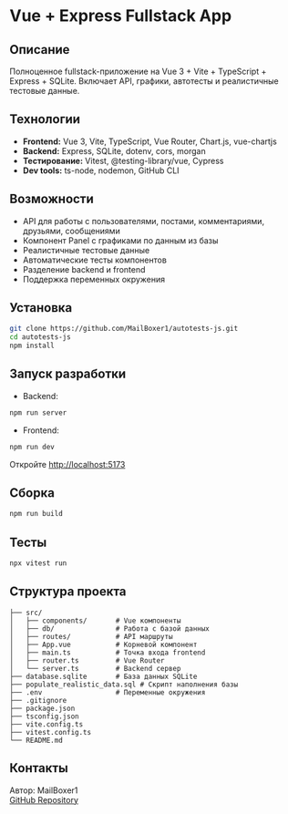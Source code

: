 # Vue + Express Fullstack App

## Описание
Полноценное fullstack-приложение на Vue 3 + Vite + TypeScript + Express + SQLite. Включает API, графики, автотесты и реалистичные тестовые данные.

## Технологии
- **Frontend:** Vue 3, Vite, TypeScript, Vue Router, Chart.js, vue-chartjs
- **Backend:** Express, SQLite, dotenv, cors, morgan
- **Тестирование:** Vitest, @testing-library/vue, Cypress
- **Dev tools:** ts-node, nodemon, GitHub CLI

## Возможности
- API для работы с пользователями, постами, комментариями, друзьями, сообщениями
- Компонент Panel с графиками по данным из базы
- Реалистичные тестовые данные
- Автоматические тесты компонентов
- Разделение backend и frontend
- Поддержка переменных окружения

## Установка
```bash
git clone https://github.com/MailBoxer1/autotests-js.git
cd autotests-js
npm install
```

## Запуск разработки
- Backend:
```bash
npm run server
```
- Frontend:
```bash
npm run dev
```
Откройте [http://localhost:5173](http://localhost:5173)

## Сборка
```bash
npm run build
```

## Тесты
```bash
npx vitest run
```

## Структура проекта
```
├── src/
│   ├── components/       # Vue компоненты
│   ├── db/               # Работа с базой данных
│   ├── routes/           # API маршруты
│   ├── App.vue           # Корневой компонент
│   ├── main.ts           # Точка входа frontend
│   ├── router.ts         # Vue Router
│   └── server.ts         # Backend сервер
├── database.sqlite       # База данных SQLite
├── populate_realistic_data.sql # Скрипт наполнения базы
├── .env                  # Переменные окружения
├── .gitignore
├── package.json
├── tsconfig.json
├── vite.config.ts
├── vitest.config.ts
└── README.md
```

## Контакты
Автор: MailBoxer1  
[GitHub Repository](https://github.com/MailBoxer1/autotests-js)
